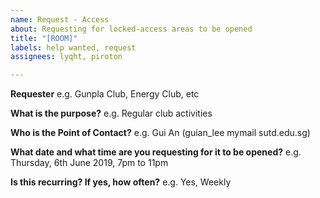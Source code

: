 ```yaml
---
name: Request - Access
about: Requesting for locked-access areas to be opened
title: "[ROOM]"
labels: help wanted, request
assignees: lyqht, piroton

---
```


**Requester**
e.g. Gunpla Club, Energy Club, etc

**What is the purpose?**
e.g. Regular club activities

**Who is the Point of Contact?**
e.g. Gui An (guian_lee <at> mymail <dot> sutd.edu.sg)

**What date and what time are you requesting for it to be opened?**
e.g. Thursday, 6th June 2019, 7pm to 11pm

**Is this recurring? If yes, how often?**
e.g. Yes, Weekly
